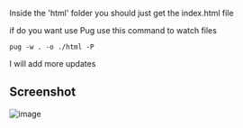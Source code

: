 Inside the 'html' folder you should just get the index.html file

if do you want use Pug use this command to watch files

```pug -w . -o ./html -P```

I will add more updates

## Screenshot
![image](https://github.com/k-i-o/TermiKKio/assets/68398653/12efe0a0-1998-48ba-9e9b-f8adbed700da)
